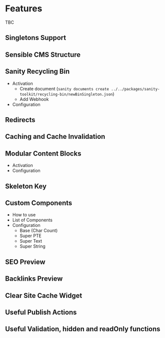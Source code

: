 # Features

TBC

## Singletons Support

## Sensible CMS Structure

## Sanity Recycling Bin

- Activation
  - Create document (`sanity documents create ../../packages/sanity-toolkit/recycling-bin/newBinSingleton.json`)
  - Add Webhook
- Configuration

## Redirects

## Caching and Cache Invalidation

## Modular Content Blocks

- Activation
- Configuration

## Skeleton Key

## Custom Components

- How to use
- List of Components
- Configuration
  - Base (Char Count)
  - Super PTE
  - Super Text
  - Super String

## SEO Preview

## Backlinks Preview

## Clear Site Cache Widget

## Useful Publish Actions

## Useful Validation, hidden and readOnly functions
